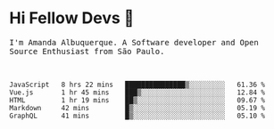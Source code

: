 # Hi Fellow Devs :wave:
   
<p>
  <samp>
    I'm Amanda Albuquerque. A Software developer and Open Source Enthusiast from São Paulo.
  </samp>

  
<!--   [![Twitter Follow](https://img.shields.io/twitter/follow/alalbux?style=social)](https://www.twitter.com/alalbux)
  [![Linkedin Badge](https://img.shields.io/badge/-alalbux-blue?style=flat-square&logo=Linkedin&logoColor=white&link=https://www.linkedin.com/in/alalbux/)](https://www.linkedin.com/in/alalbux/)
  [![Medium Badge](https://img.shields.io/badge/-alalbux-black?style=flat-square&logo=Medium&logoColor=white&link=https://medium.com/@alalbux)](https://medium.com/@alalbux) -->
</p>

  <br/>
  

<!--START_SECTION:waka-->
```text
JavaScript   8 hrs 22 mins   ███████████████▒░░░░░░░░░   61.36 % 
Vue.js       1 hr 45 mins    ███▒░░░░░░░░░░░░░░░░░░░░░   12.84 % 
HTML         1 hr 19 mins    ██▒░░░░░░░░░░░░░░░░░░░░░░   09.67 % 
Markdown     42 mins         █▒░░░░░░░░░░░░░░░░░░░░░░░   05.19 % 
GraphQL      41 mins         █▒░░░░░░░░░░░░░░░░░░░░░░░   05.10 % 
```
<!--END_SECTION:waka-->

